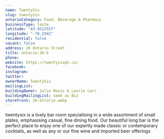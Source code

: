 ```yaml
---
name: TwentySix
slug: twentysix
ontarioCategory: Food, Beverage & Pharmacy
businessType: taste
latitude: "43.9522557"
longitude: "-78.2942"
residential: false
vacant: false
address: 26 Ontario Street
title: ontario-26-b
phone:
website: https://twentysixph.ca/
facebook:
instagram:
twitter:
ownerName: TwentySix
mailingList:
buildingOwner: Julie Mavis & Laurie Carr
buildingMailingList: Same as Biz
storefront: 26-Ontario.webp
---
```


twentysix is a lively bar room specialising in a wide assortment of small plates, emphasising casual, fine dining food.
Our beautiful long bar is the perfect place to enjoy one of our expertly made classic or contemporary cocktails, as well
as any or our fine wine and imported beer offerings

